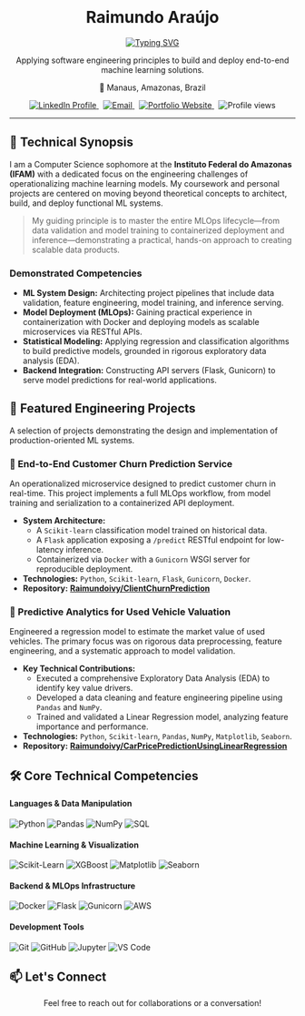 <div align="center">
    <h1>Raimundo Araújo</h1>
  <a href="https://git.io/typing-svg">
    <img src="https://readme-typing-svg.demolab.com?font=Fira+Code&weight=600&size=25&pause=1000&color=36BCF7&center=true&vCenter=true&width=435&lines=Computer+Science+Student;ML+Systems+%26+Engineering;Full-Stack+Problem+Solver" alt="Typing SVG" />
  </a>
</div>

<div align="center">
  <p>Applying software engineering principles to build and deploy end-to-end machine learning solutions.</p>
  <p>📍 Manaus, Amazonas, Brazil</p>
</div>

<div align="center">
  <a href="https://www.linkedin.com/in/raimundoivy/" target="_blank">
    <img src="https://img.shields.io/badge/LinkedIn-0077B5?style=for-the-badge&logo=linkedin&logoColor=white" alt="LinkedIn Profile" />
  </a>
  &nbsp;
  <a href="mailto:YOUREMAIL@example.com">
    <img src="https://img.shields.io/badge/Email-D14836?style=for-the-badge&logo=gmail&logoColor=white" alt="Email"/>
  </a>
  &nbsp;
  <a href="#" target="_blank">
    <img src="https://img.shields.io/badge/Portfolio-255E63?style=for-the-badge&logo=react&logoColor=white" alt="Portfolio Website" />
  </a>
  &nbsp;
  <img src="https://komarev.com/ghpvc/?username=raimundoivy&label=Profile%20Views&color=blueviolet&style=for-the-badge" alt="Profile views" />
</div>

---

## 🧠 Technical Synopsis

I am a Computer Science sophomore at the **Instituto Federal do Amazonas (IFAM)** with a dedicated focus on the engineering challenges of operationalizing machine learning models. My coursework and personal projects are centered on moving beyond theoretical concepts to architect, build, and deploy functional ML systems.

> My guiding principle is to master the entire MLOps lifecycle—from data validation and model training to containerized deployment and inference—demonstrating a practical, hands-on approach to creating scalable data products.

### Demonstrated Competencies
- **ML System Design:** Architecting project pipelines that include data validation, feature engineering, model training, and inference serving.
- **Model Deployment (MLOps):** Gaining practical experience in containerization with Docker and deploying models as scalable microservices via RESTful APIs.
- **Statistical Modeling:** Applying regression and classification algorithms to build predictive models, grounded in rigorous exploratory data analysis (EDA).
- **Backend Integration:** Constructing API servers (Flask, Gunicorn) to serve model predictions for real-world applications.

## 🚀 Featured Engineering Projects

A selection of projects demonstrating the design and implementation of production-oriented ML systems.

### 🚢 End-to-End Customer Churn Prediction Service
An operationalized microservice designed to predict customer churn in real-time. This project implements a full MLOps workflow, from model training and serialization to a containerized API deployment.

- **System Architecture:**
    - A `Scikit-learn` classification model trained on historical data.
    - A `Flask` application exposing a `/predict` RESTful endpoint for low-latency inference.
    - Containerized via `Docker` with a `Gunicorn` WSGI server for reproducible deployment.
- **Technologies:** `Python`, `Scikit-learn`, `Flask`, `Gunicorn`, `Docker`.
- **Repository:** **[Raimundoivy/ClientChurnPrediction](https://github.com/Raimundoivy/ClientChurnPrediction)**

### 🚗 Predictive Analytics for Used Vehicle Valuation
Engineered a regression model to estimate the market value of used vehicles. The primary focus was on rigorous data preprocessing, feature engineering, and a systematic approach to model validation.

- **Key Technical Contributions:**
    - Executed a comprehensive Exploratory Data Analysis (EDA) to identify key value drivers.
    - Developed a data cleaning and feature engineering pipeline using `Pandas` and `NumPy`.
    - Trained and validated a Linear Regression model, analyzing feature importance and performance.
- **Technologies:** `Python`, `Scikit-learn`, `Pandas`, `NumPy`, `Matplotlib`, `Seaborn`.
- **Repository:** **[Raimundoivy/CarPricePredictionUsingLinearRegression](https://github.com/Raimundoivy/CarPricePredictionUsingLinearRegression)**


## 🛠️ Core Technical Competencies

#### Languages & Data Manipulation
<p>
  <img src="https://img.shields.io/badge/Python-3776AB?style=for-the-badge&logo=python&logoColor=white" alt="Python"/>
  <img src="https://img.shields.io/badge/Pandas-150458?style=for-the-badge&logo=pandas&logoColor=white" alt="Pandas"/>
  <img src="https://img.shields.io/badge/NumPy-013243?style=for-the-badge&logo=numpy&logoColor=white" alt="NumPy"/>
  <img src="https://img.shields.io/badge/SQL-4479A1?style=for-the-badge&logo=postgresql&logoColor=white" alt="SQL"/>
</p>

#### Machine Learning & Visualization
<p>
  <img src="https://img.shields.io/badge/Scikit--Learn-F7931A?style=for-the-badge&logo=scikit-learn&logoColor=white" alt="Scikit-Learn"/>
  <img src="https://img.shields.io/badge/XGBoost-006600?style=for-the-badge&logo=xgboost&logoColor=white" alt="XGBoost"/>
  <img src="https://img.shields.io/badge/Matplotlib-3776AB?style=for-the-badge&logo=matplotlib&logoColor=white" alt="Matplotlib"/>
  <img src="https://img.shields.io/badge/Seaborn-3776AB?style=for-the-badge&logo=seaborn&logoColor=white" alt="Seaborn"/>
</p>

#### Backend & MLOps Infrastructure
<p>
  <img src="https://img.shields.io/badge/Docker-2496ED?style=for-the-badge&logo=docker&logoColor=white" alt="Docker"/>
  <img src="https://img.shields.io/badge/Flask-000000?style=for-the-badge&logo=flask&logoColor=white" alt="Flask"/>
  <img src="https://img.shields.io/badge/Gunicorn-499848?style=for-the-badge&logo=gunicorn&logoColor=white" alt="Gunicorn"/>
  <img src="https://img.shields.io/badge/Amazon_AWS-232F3E?style=for-the-badge&logo=amazon-aws&logoColor=white" alt="AWS"/>
</p>

#### Development Tools
<p>
  <img src="https://img.shields.io/badge/Git-F05032?style=for-the-badge&logo=git&logoColor=white" alt="Git"/>
  <img src="https://img.shields.io/badge/GitHub-181717?style=for-the-badge&logo=github&logoColor=white" alt="GitHub"/>
  <img src="https://img.shields.io/badge/Jupyter-F37626?style=for-the-badge&logo=jupyter&logoColor=white" alt="Jupyter"/>
  <img src="https://img.shields.io/badge/VS_Code-007ACC?style=for-the-badge&logo=visual-studio-code&logoColor=white" alt="VS Code"/>
</p>



## 📫 Let's Connect
<div align="center">
  <p>Feel free to reach out for collaborations or a conversation!</p>
</div>
